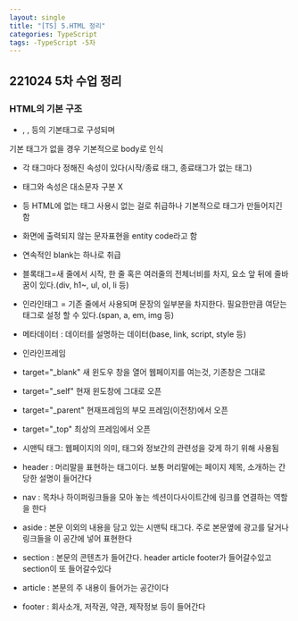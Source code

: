 ```yaml
---
layout: single
title: "[TS] 5.HTML 정리"
categories: TypeScript
tags: -TypeScript -5차
---
```


## 221024 5차 수업 정리
### HTML의 기본 구조
- <!DOCUMENT html>, <head>, <body> 등의 기본태그로 구성되며 
기본 태그가 없을 경우 기본적으로 body로 인식
- 각 태그마다 정해진 속성이 있다(시작/종료 태그, 종료태그가 없는 태그)
- 태그와 속성은 대소문자 구분 X
- <ABCD> 등 HTML에 없는 태그 사용시 없는 걸로 취급하나 기본적으로 태그가 만들어지긴 함
- 화면에 출력되지 않는 문자표현을 entity code라고 함
- 연속적인 blank는 하나로 취급
- 블록태그=새 줄에서 시작, 한 줄 혹은 여러줄의 전체너비를 차지, 요소 앞 뒤에 줄바꿈이 있다.(div, h1~, ul, ol, li 등)
- 인라인태그 = 기존 줄에서 사용되며 문장의 일부분을 차지한다. 필요한만큼 여닫는 태그로 설정 할 수 있다.(span, a, em, img 등)
- 메타데이터 : 데이터를 설명하는 데이터(base, link, script, style 등)
- 인라인프레임
 -  target="_blank" 새 윈도우 창을 열어 웹페이지를 여는것, 기존창은 그대로
 - target="_self" 현재 윈도창에 그대로 오픈
 - target="_parent" 현재프레임의 부모 프레임(이전창)에서 오픈
 - target="_top" 최상의 프레임에서 오픈

- 시맨틱 태그: 웹페이지의 의미, 태그와 정보간의 관련성을 갖게 하기 위해 사용됨
 - header : 머리말을 표현하는 태그이다. 보통 머리말에는 페이지 제목, 소개하는 간당한 설명이 들어간다
 - nav : 목차나 하이퍼링크들을 모아 놓는 섹션이다사이트간에 링크를 연결하는 역할을 한다
 - aside : 본문 이외의 내용을 담고 있는 시맨틱 태그다.
주로 본문옆에 광고를 달거나 링크들을 이 공간에 넣어 표현한다
 - section : 본문의 콘텐츠가 들어간다. header article footer가 들어갈수있고 section이 또 들어갈수있다
 - article : 본문의 주 내용이 들어가는 공간이다
 - footer : 회사소개, 저작권, 약관, 제작정보 등이 들어간다